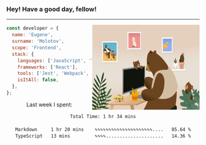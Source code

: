 ### Hey! Have a good day, fellow!
---
<img align='right' alt='GIF' vertical-align='center' src='./src/giphy.gif' width='280px' height='222px'/>

```javascript
const developer = {
  name: 'Eugene',
  surname: 'Molotov',
  scope: 'Frontend',
  stack: {
    languages: ['JavaScript', 'TypeScript'],
    frameworks: ['React'],
    tools: ['Jest', 'Webpack', 'Sass'],
    isItAll: false,
  },
};
```
<p align="center">
  Last week I spent:
</p>
<div align="center">
<!--START_SECTION:waka-->

```txt
Total Time: 1 hr 34 mins

Markdown     1 hr 20 mins    ✎✎✎✎✎✎✎✎✎✎✎✎✎✎✎✎✎✎✎✎✎....   85.64 %
TypeScript   13 mins         ✎✎✎✎.....................   14.36 %
```

<!--END_SECTION:waka-->

